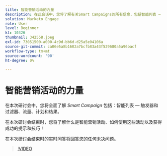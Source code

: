 ```yaml
---
title: 智能营销活动的力量
description: 在此会话中，您将了解有关Smart Campaigns的所有信息，包括智能列表 — 触发器和过滤器、流量、计划和结果。
solution: Marketo Engage
role: User
level: Beginner
kt: 10326
thumbnail: 342558.jpeg
exl-id: 73051500-a000-4c9d-bb6d-d25a5e04106a
source-git-commit: ca06e5a8b1602a7bcfb83a43f529680a5a96bacf
workflow-type: tm+mt
source-wordcount: '90'
ht-degree: 0%

---
```


# 智能营销活动的力量

在本次研讨会中，您将全面了解 *Smart Campaign* 包括：智能列表 — 触发器和过滤器、流量、计划和结果。

在本次研讨会结束时，您将了解什么是智能营销活动、如何使用这些活动以及获得成功的提示和技巧！

在本次研讨会结束时的实时问答将回答您的任何未决问题。

>[!VIDEO](https://video.tv.adobe.com/v/342558/?quality=12&learn=on)
